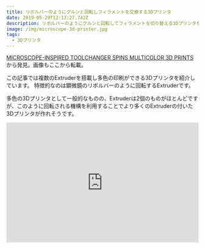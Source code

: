 ```yaml
---
title: リボルバーのようにグルンと回転しフィラメントを交換する3Dプリンタ
date: 2019-05-29T12:17:27.742Z
description: リボルバーのようにグルンと回転してフィラメントを切り替える3Dプリンタを紹介します。
image: /img/microscope-3d-printer.jpg
tags:
  - 3Dプリンタ
---
```

[MICROSCOPE-INSPIRED TOOLCHANGER SPINS MULTICOLOR 3D PRINTS](https://hackaday.com/2019/05/15/microscope-inspired-toolchanger-spins-multicolor-3d-prints/)から発見。画像もここから転載。

この記事では複数のExtruderを搭載し多色の印刷ができる3Dプリンタを紹介しています。
特徴的なのは顕微鏡のリボルバーのように回転するExtruderです。

多色の3Dプリンタとして一般的なものの、Extruderは2個のものがほとんどですが、このように回転される機構を利用することでより多くのExtruderの付いた3Dプリンタが作れそうです。

<iframe width="100%" height="315" src="https://www.youtube.com/embed/-qzkJFe4Lkg" frameborder="0" allow="accelerometer; autoplay; encrypted-media; gyroscope; picture-in-picture" allowfullscreen></iframe>
